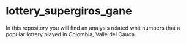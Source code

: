 # lottery_supergiros_gane
In this repository you will find an analysis related whit numbers that a popular lottery played in Colombia, Valle del Cauca.
